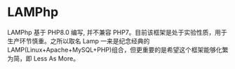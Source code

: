 LAMPhp
===========

LAMPhp 基于 PHP8.0 编写, 并不兼容 PHP7。目前该框架是处于实验性质，用于生产环节慎重。之所以取名 Lamp 一来是纪念经典的
LAMP(Linux+Apache+MySQL+PHP)组合，但更重要的是希望这个框架能够化繁为简，即 Less As More。
